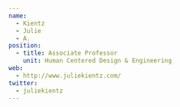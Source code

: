 ```yaml
---
name:
  - Kientz
  - Julie
  - A.
position:
  - title: Associate Professor
    unit: Human Centered Design & Engineering    
web: 
  - http://www.juliekientz.com/
twitter:
  - juliekientz
---
```

